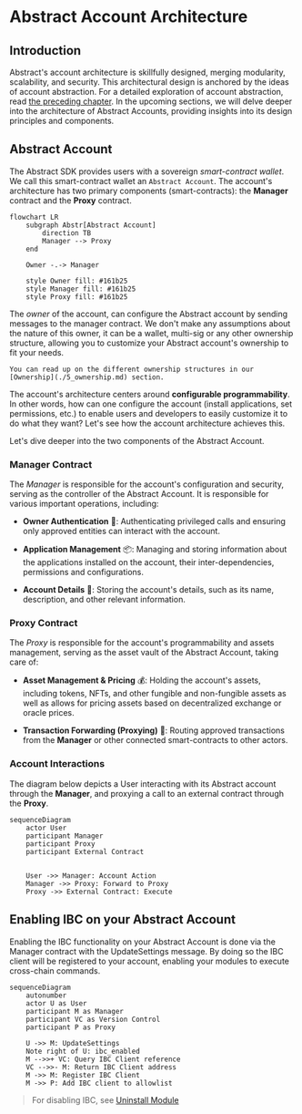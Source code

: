 # Abstract Account Architecture

## Introduction

Abstract's account architecture is skillfully designed, merging modularity, scalability, and security. This
architectural design is anchored by the ideas of account abstraction. For a detailed exploration of account abstraction,
read [the preceding chapter](./3_account_abstraction.md). In the upcoming sections, we will delve deeper into the
architecture of Abstract Accounts, providing insights into its design principles and components.

## Abstract Account

The Abstract SDK provides users with a sovereign *smart-contract wallet*. We call this smart-contract wallet
an `Abstract Account`. The account's architecture has two primary components (smart-contracts): the **Manager** contract
and the **Proxy** contract.

```mermaid
flowchart LR
    subgraph Abstr[Abstract Account]
        direction TB
        Manager --> Proxy
    end

    Owner -.-> Manager

    style Owner fill: #161b25
    style Manager fill: #161b25
    style Proxy fill: #161b25
```

The *owner* of the account, can configure the Abstract account by sending messages to the manager contract. We don't
make any assumptions about the nature of this owner, it can be a wallet, multi-sig or any other ownership structure,
allowing you
to customize your Abstract account's ownership to fit your needs.

```admonish info
You can read up on the different ownership structures in our [Ownership](./5_ownership.md) section.
```

The account's architecture centers around **configurable programmability**. In other words, how can one configure the
account (install applications, set permissions, etc.) to enable users and developers to easily customize it to do what
they want?
Let's see how the account architecture achieves this.

Let's dive deeper into the two components of the Abstract Account.

### Manager Contract

The *Manager* is responsible for the account's configuration and security, serving as the controller of the Abstract
Account. It is responsible for various important operations, including:

- **Owner Authentication** 🔐: Authenticating privileged calls and ensuring only approved entities can interact with the
  account.


- **Application Management** 📦: Managing and storing information about the applications installed on the account, their
  inter-dependencies, permissions and configurations.


- **Account Details** 📄: Storing the account's details, such as its name, description, and other relevant information.

### Proxy Contract

The *Proxy* is responsible for the account's programmability and assets management, serving as the asset vault of the
Abstract Account, taking care of:

- **Asset Management & Pricing** 💰: Holding the account's assets, including tokens, NFTs, and other fungible and
  non-fungible assets as well as allows for pricing assets based on decentralized exchange or oracle prices.


- **Transaction Forwarding (Proxying)** 🔀: Routing approved transactions from the **Manager** or other connected
  smart-contracts to other actors.

### Account Interactions

The diagram below depicts a User interacting with its Abstract account through the **Manager**, and proxying a call to
an
external contract through the **Proxy**.

```mermaid
sequenceDiagram
    actor User
    participant Manager
    participant Proxy
    participant External Contract


    User ->> Manager: Account Action
    Manager ->> Proxy: Forward to Proxy
    Proxy ->> External Contract: Execute

```

## Enabling IBC on your Abstract Account

Enabling the IBC functionality on your Abstract Account is done via the Manager contract with the UpdateSettings
message. By doing so the IBC client will be registered to your account, enabling your modules to execute cross-chain commands.

```mermaid
sequenceDiagram
    autonumber
    actor U as User
    participant M as Manager
    participant VC as Version Control
    participant P as Proxy

    U ->> M: UpdateSettings
    Note right of U: ibc_enabled
    M -->>+ VC: Query IBC Client reference
    VC -->>- M: Return IBC Client address
    M ->> M: Register IBC Client
    M ->> P: Add IBC client to allowlist

```

> For disabling IBC, see [Uninstall Module](7_module_types.md#installing-and-uninstalling-modules)